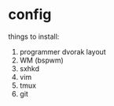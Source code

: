 # config
things to install:
  1. programmer dvorak layout
  2. WM (bspwm)
  3. sxhkd
  4. vim
  5. tmux
  6. git

